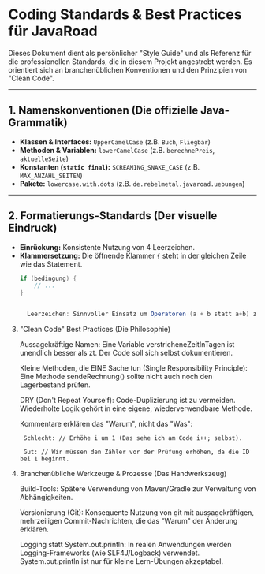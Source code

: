 
# Coding Standards & Best Practices für JavaRoad

Dieses Dokument dient als persönlicher "Style Guide" und als Referenz für die professionellen Standards, die in diesem Projekt angestrebt werden. Es orientiert sich an branchenüblichen Konventionen und den Prinzipien von "Clean Code".

---

## 1. Namenskonventionen (Die offizielle Java-Grammatik)
- **Klassen & Interfaces:** `UpperCamelCase` (z.B. `Buch`, `Fliegbar`)
- **Methoden & Variablen:** `lowerCamelCase` (z.B. `berechnePreis`, `aktuelleSeite`)
- **Konstanten (`static final`):** `SCREAMING_SNAKE_CASE` (z.B. `MAX_ANZAHL_SEITEN`)
- **Pakete:** `lowercase.with.dots` (z.B. `de.rebelmetal.javaroad.uebungen`)

---

## 2. Formatierungs-Standards (Der visuelle Eindruck)
- **Einrückung:** Konsistente Nutzung von 4 Leerzeichen.
- **Klammersetzung:** Die öffnende Klammer `{` steht in der gleichen Zeile wie das Statement.
  ```java
  if (bedingung) {
      // ...
  }


    Leerzeichen: Sinnvoller Einsatz um Operatoren (a + b statt a+b) zur Verbesserung der Lesbarkeit.

3. "Clean Code" Best Practices (Die Philosophie)

   Aussagekräftige Namen: Eine Variable verstricheneZeitInTagen ist unendlich besser als zt. Der Code soll sich selbst dokumentieren.

   Kleine Methoden, die EINE Sache tun (Single Responsibility Principle): Eine Methode sendeRechnung() sollte nicht auch noch den Lagerbestand prüfen.

   DRY (Don't Repeat Yourself): Code-Duplizierung ist zu vermeiden. Wiederholte Logik gehört in eine eigene, wiederverwendbare Methode.

   Kommentare erklären das "Warum", nicht das "Was":

        Schlecht: // Erhöhe i um 1 (Das sehe ich am Code i++; selbst).

        Gut: // Wir müssen den Zähler vor der Prüfung erhöhen, da die ID bei 1 beginnt.

4. Branchenübliche Werkzeuge & Prozesse (Das Handwerkszeug)

   Build-Tools: Spätere Verwendung von Maven/Gradle zur Verwaltung von Abhängigkeiten.

   Versionierung (Git): Konsequente Nutzung von git mit aussagekräftigen, mehrzeiligen Commit-Nachrichten, die das "Warum" der Änderung erklären.

   Logging statt System.out.println: In realen Anwendungen werden Logging-Frameworks (wie SLF4J/Logback) verwendet. System.out.println ist nur für kleine Lern-Übungen akzeptabel.